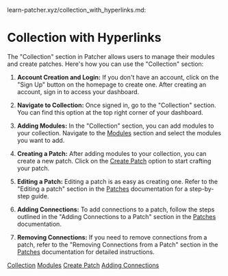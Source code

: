 learn-patcher.xyz/collection_with_hyperlinks.md:

# Collection with Hyperlinks

The "Collection" section in Patcher allows users to manage their modules and create patches. Here's how you can use the "Collection" section:

1. **Account Creation and Login:** If you don't have an account, click on the "Sign Up" button on the homepage to create one. After creating an account, sign in to access your dashboard.

2. **Navigate to Collection:** Once signed in, go to the "Collection" section. You can find this option at the top right corner of your dashboard.

3. **Adding Modules:** In the "Collection" section, you can add modules to your collection. Navigate to the [Modules](../modules.md) section and select the modules you want to add.

4. **Creating a Patch:** After adding modules to your collection, you can create a new patch. Click on the [Create Patch](../patches.md#creating-a-patch) option to start crafting your patch.

5. **Editing a Patch:** Editing a patch is as easy as creating one. Refer to the "Editing a patch" section in the [Patches](../patches.md) documentation for a step-by-step guide.

6. **Adding Connections:** To add connections to a patch, follow the steps outlined in the "Adding Connections to a Patch" section in the [Patches](../patches.md) documentation.

7. **Removing Connections:** If you need to remove connections from a patch, refer to the "Removing Connections from a Patch" section in the [Patches](../patches.md) documentation for detailed instructions.

[Collection](collection_with_hyperlinks.md)
[Modules](../modules.md)
[Create Patch](../patches.md#creating-a-patch)
[Adding Connections](../patches.md#adding-connections)
